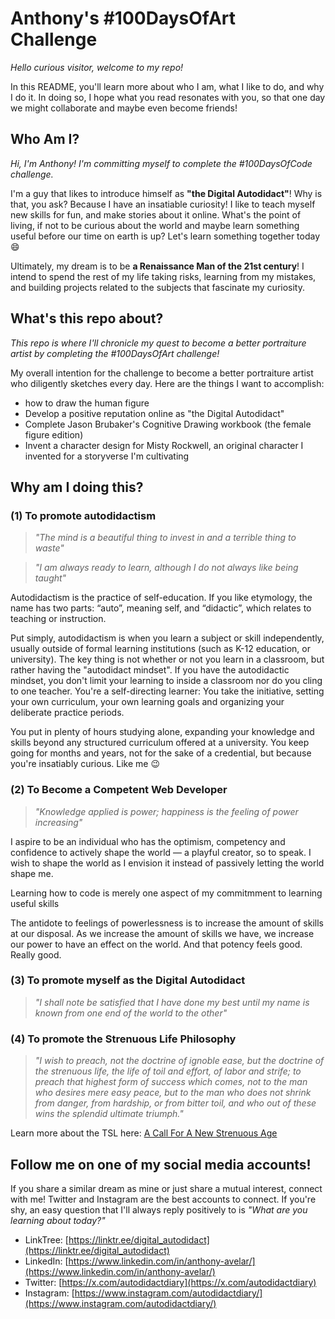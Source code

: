 # Anthony's #100DaysOfArt Challenge

*Hello curious visitor, welcome to my repo!*

In this README, you'll learn more about who I am, what I like to do, and why I do it. In doing so, I hope what you read resonates with you, so that one day we might collaborate and maybe even become friends!


## Who Am I?

*Hi, I'm Anthony! I'm committing myself to complete the #100DaysOfCode challenge.*

I'm a guy that likes to introduce himself as **"the Digital Autodidact"**! Why is that, you ask? Because I have an insatiable curiosity! I like to teach myself new skills for fun, and make stories about it online. What's the point of living, if not to be curious about the world and maybe learn something useful before our time on earth is up? Let's learn something together today 😄

Ultimately, my dream is to be **a Renaissance Man of the 21st century**! I intend to spend the rest of my life taking risks, learning from my mistakes, and building projects related to the subjects that fascinate my curiosity.


## What's this repo about?

*This repo is where I'll chronicle my quest to become a better portraiture artist by completing the #100DaysOfArt challenge!*

My overall intention for the challenge to become a better portraiture artist who diligently sketches every day. Here are the things I want to accomplish:
- how to draw the human figure
- Develop a positive reputation online as "the Digital Autodidact"
- Complete Jason Brubaker's Cognitive Drawing workbook (the female figure edition)
- Invent a character design for Misty Rockwell, an original character I invented for a storyverse I'm cultivating






## Why am I doing this?

### (1) To promote autodidactism

> *"The mind is a beautiful thing to invest in and a terrible thing to waste"*

> *"I am always ready to learn, although I do not always like being taught"*

Autodidactism is the practice of self-education. If you like etymology, the name has two parts: “auto”, meaning self, and “didactic”, which relates to teaching or instruction.

Put simply, autodidactism is when you learn a subject or skill independently, usually outside of formal learning institutions (such as K-12 education, or university). The key thing is not whether or not you learn in a classroom, but rather having the "autodidact mindset". If you have the autodidactic mindset, you don't limit your learning to inside a classroom nor do you cling to one teacher. You're a self-directing learner: You take the initiative, setting your own curriculum, your own learning goals and organizing your deliberate practice periods. 

You put in plenty of hours studying alone, expanding your knowledge and skills beyond any structured curriculum offered at a university. You keep going for months and years, not for the sake of a credential, but because you're insatiably curious. Like me 😉


### (2) To Become a Competent Web Developer

> *"Knowledge applied is power; happiness is the feeling of power increasing"*

I aspire to be an individual who has the optimism, competency and confidence to actively shape the world — a playful creator, so to speak. I wish to shape the world as I envision it instead of passively letting the world shape me.

Learning how to code is merely one aspect of my commitmment to learning useful skills

The antidote to feelings of powerlessness is to increase the amount of skills at our disposal. As we increase the amount of skills we have, we increase our power to have an effect on the world. And that potency feels good. Really good.


### (3) To promote myself as the Digital Autodidact

> *"I shall note be satisfied that I have done my best until my name is known from one end of the world to the other"*



### (4) To promote the Strenuous Life Philosophy

> *"I wish to preach, not the doctrine of ignoble ease, but the doctrine of the strenuous life, the life of toil and effort, of labor and strife; to preach that highest form of success which comes, not to the man who desires mere easy peace, but to the man who does not shrink from danger, from hardship, or from bitter toil, and who out of these wins the splendid ultimate triumph."*



Learn more about the TSL here:
[A Call For A New Strenuous Age](https://www.artofmanliness.com/character/manly-lessons/call-new-strenuous-age/)


## Follow me on one of my social media accounts!
If you share a similar dream as mine or just share a mutual interest, connect with me! Twitter and Instagram are the best accounts to connect. If you're shy, an easy question that I'll always reply positively to is *"What are you learning about today?"*

- LinkTree: [https://linktr.ee/digital_autodidact](https://linktr.ee/digital_autodidact)
- LinkedIn: [https://www.linkedin.com/in/anthony-avelar/](https://www.linkedin.com/in/anthony-avelar/)
- Twitter: [https://x.com/autodidactdiary](https://x.com/autodidactdiary)
- Instagram: [https://www.instagram.com/autodidactdiary/](https://www.instagram.com/autodidactdiary/)


